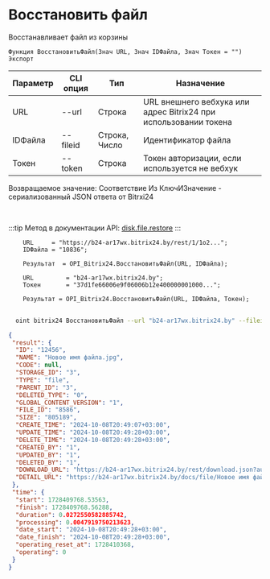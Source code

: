 ﻿---
sidebar_position: 7
---

# Восстановить файл
 Восстанавливает файл из корзины



`Функция ВосстановитьФайл(Знач URL, Знач IDФайла, Знач Токен = "") Экспорт`

  | Параметр | CLI опция | Тип | Назначение |
  |-|-|-|-|
  | URL | --url | Строка | URL внешнего вебхука или адрес Bitrix24 при использовании токена |
  | IDФайла | --fileid | Строка, Число | Идентификатор файла |
  | Токен | --token | Строка | Токен авторизации, если используется не вебхук |

  
  Возвращаемое значение:   Соответствие Из КлючИЗначение - сериализованный JSON ответа от Bitrxi24

<br/>

:::tip
Метод в документации API: [disk.file.restore](https://dev.1c-bitrix.ru/rest_help/disk/file/disk_file_restore.php)
:::
<br/>


```bsl title="Пример кода"
    URL     = "https://b24-ar17wx.bitrix24.by/rest/1/1o2...";
    IDФайла = "10836";

    Результат  = OPI_Bitrix24.ВосстановитьФайл(URL, IDФайла);

    URL         = "b24-ar17wx.bitrix24.by";
    Токен       = "37d1fe66006e9f06006b12e400000001000...";

    Результат = OPI_Bitrix24.ВосстановитьФайл(URL, IDФайла, Токен);
```



```sh title="Пример команды CLI"
    
  oint bitrix24 ВосстановитьФайл --url "b24-ar17wx.bitrix24.by" --fileid "2484" --token "56898d66006e9f06006b12e400000001000..."

```

```json title="Результат"
{
 "result": {
  "ID": "12456",
  "NAME": "Новое имя файла.jpg",
  "CODE": null,
  "STORAGE_ID": "3",
  "TYPE": "file",
  "PARENT_ID": "3",
  "DELETED_TYPE": "0",
  "GLOBAL_CONTENT_VERSION": "1",
  "FILE_ID": "8586",
  "SIZE": "805189",
  "CREATE_TIME": "2024-10-08T20:49:07+03:00",
  "UPDATE_TIME": "2024-10-08T20:49:28+03:00",
  "DELETE_TIME": "2024-10-08T20:49:28+03:00",
  "CREATED_BY": "1",
  "UPDATED_BY": "1",
  "DELETED_BY": "1",
  "DOWNLOAD_URL": "https://b24-ar17wx.bitrix24.by/rest/download.json?auth=717e0567006e9f06006b12e400000001000007c2ebc8f80264531d4fc09a27052a7fe2&token=disk%7CaWQ9MTI0NTYmXz1ycDZnVGxLdGNDcnF6NVlpWjZuaTVYRExZTXBtaG9jMg%3D%3D%7CImRvd25sb2FkfGRpc2t8YVdROU1USTBOVFltWHoxeWNEWm5WR3hMZEdORGNuRjZOVmxwV2padWFUVllSRXhaVFhCdGFHOWpNZz09fDcxN2UwNTY3MDA2ZTlmMDYwMDZiMTJlNDAwMDAwMDAxMDAwMDA3YzJlYmM4ZjgwMjY0NTMxZDRmYzA5YTI3MDUyYTdmZTIi.R0WVSCVWwkm2vgiKJ3MbzlBhaJF0LQ0n4T7SRsDodto%3D",
  "DETAIL_URL": "https://b24-ar17wx.bitrix24.by/docs/file/Новое имя файла.jpg"
 },
 "time": {
  "start": 1728409768.53563,
  "finish": 1728409768.56288,
  "duration": 0.0272550582885742,
  "processing": 0.0047919750213623,
  "date_start": "2024-10-08T20:49:28+03:00",
  "date_finish": "2024-10-08T20:49:28+03:00",
  "operating_reset_at": 1728410368,
  "operating": 0
 }
}
```
